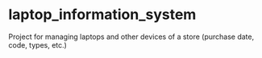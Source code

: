 # laptop_information_system
Project for managing laptops and other devices of a store (purchase date, code, types, etc.)
